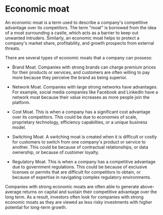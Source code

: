 # Economic moat

An economic moat is a term used to describe a company's competitive advantage over its competitors. The term "moat" is borrowed from the idea of a moat surrounding a castle, which acts as a barrier to keep out unwanted intruders. Similarly, an economic moat helps to protect a company's market share, profitability, and growth prospects from external threats.

There are several types of economic moats that a company can possess:

* Brand Moat. Companies with strong brands can charge premium prices for their products or services, and customers are often willing to pay more because they perceive the brand as being superior.

* Network Moat. Companies with large strong networks have advantages. For example, social media companies like Facebook and LinkedIn have a network moat because their value increases as more people join the platform.

* Cost Moat. This is when a company has a significant cost advantage over its competitors. This could be due to economies of scale, proprietary technology, efficiency capabilties, or a unique business model.

* Switching Moat. A switching moat is created when it is difficult or costly for customers to switch from one company's product or service to another. This could be because of contractual relationships, or data ownership, or because of customer loyalty.

* Regulatory Moat. This is when a company has a competitive advantage due to government regulations. This could be because of exclusive licenses or permits that are difficult for competitors to obtain, or because of expertise in navigating complex regulatory environments.

Companies with strong economic moats are often able to generate above-average returns on capital and sustain their competitive advantage over the long term. As a result, investors often look for companies with strong economic moats as they are viewed as less risky investments with higher potential for long-term growth.
